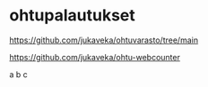 # ohtupalautukset

https://github.com/jukaveka/ohtuvarasto/tree/main

https://github.com/jukaveka/ohtu-webcounter

a
b
c
